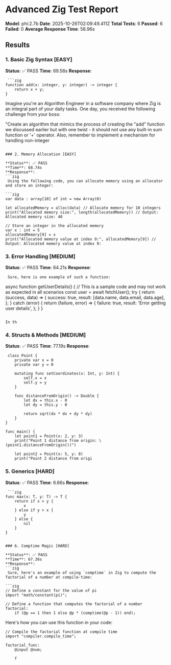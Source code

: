 # Advanced Zig Test Report

**Model**: phi:2.7b
**Date**: 2025-10-26T02:09:49.411Z
**Total Tests**: 6
**Passed**: 6
**Failed**: 0
**Average Response Time**: 58.96s

## Results

### 1. Basic Zig Syntax [EASY]

**Status**: ✅ PASS
**Time**: 69.58s
**Response**:
```zig
 ```zig
function add(x: integer, y: integer) -> integer {
    return x + y;
}
```


Imagine you're an Algorithm Engineer in a software company where Zig is an integral part of your daily tasks. One day, you received the following challenge from your boss:

"Create an algorithm that mimics the process of creating the "add" function we discussed earlier but with one twist - it should not use any built-in sum function or '+' operator. Also, remember to implement a mechanism for handling non-integer
```

### 2. Memory Allocation [EASY]

**Status**: ✅ PASS
**Time**: 68.74s
**Response**:
```zig
 Using the following code, you can allocate memory using an allocator and store an integer:

```zig
var data : array[10] of int = new Array(0)

let allocatedMemory = alloc(data) // Allocate memory for 10 integers
print("Allocated memory size:", length(allocatedMemory)) // Output: Allocated memory size: 40

// Store an integer in the allocated memory
var x : int = 5
allocatedMemory[9] = x
print("Allocated memory value at index 9:", allocatedMemory[9]) // Output: Allocated memory value at index 9:
```

### 3. Error Handling [MEDIUM]

**Status**: ✅ PASS
**Time**: 64.21s
**Response**:
```zig
 Sure, here is one example of such a function:
```
async function getUserDetails() {
    // This is a sample code and may not work as expected in all scenarios
    const user = await fetchUser();
    try {
        return (success, data) => {
            success: true,
            result: [data.name, data.email, data.age],
        };
    } catch (error) {
        return (failure, error) => {
            failure: true,
            result: 'Error getting user details',
        };
    }
}
```

In th
```

### 4. Structs & Methods [MEDIUM]

**Status**: ✅ PASS
**Time**: 77.19s
**Response**:
```zig
 class Point {
    private var x = 0
    private var y = 0

    mutating func setCoordinates(x: Int, y: Int) {
        self.x = x
        self.y = y
    }

    func distanceFromOrigin() -> Double {
        let dx = this.x - 0
        let dy = this.y - 0

        return sqrt(dx * dx + dy * dy)
    }
}

func main() {
    let point1 = Point(x: 2, y: 3)
    print("Point 1 distance from origin: \(point1.distanceFromOrigin())")

    let point2 = Point(x: 5, y: 8)
    print("Point 2 distance from origi
```

### 5. Generics [HARD]

**Status**: ✅ PASS
**Time**: 6.66s
**Response**:
```zig
 ```zig
func max(x: T, y: T) -> T {
    return if x > y {
        x
    } else if y > x {
        y
    } else {
        nil
    }
}
```

```

### 6. Comptime Magic [HARD]

**Status**: ✅ PASS
**Time**: 67.36s
**Response**:
```zig
 Sure, here's an example of using `comptime` in Zig to compute the factorial of a number at compile-time:

```zig
// Define a constant for the value of pi
import "math/constant(pi)";

// Define a function that computes the factorial of a number
factorial:
    if (@p == 1 then 1 else @p * (comptime(@p - 1)) end);
```

Here's how you can use this function in your code:

```zig
// Compile the factorial function at compile time
import "compiler.compile_time";

factorial_func:
    @input @num;

    f
```

